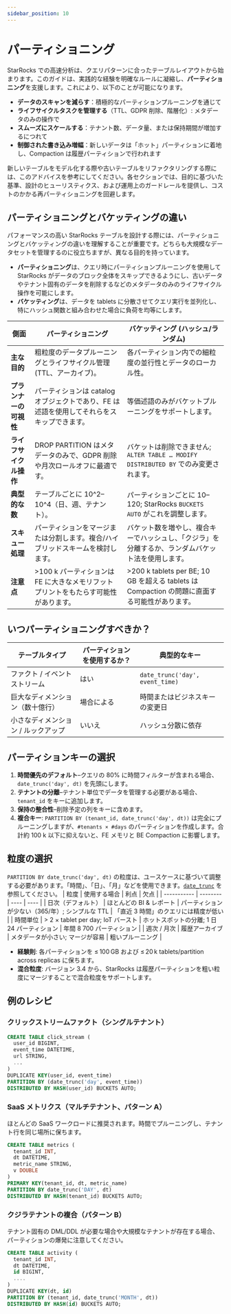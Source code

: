 ```yaml
---
sidebar_position: 10
---
```


# パーティショニング

StarRocks での高速分析は、クエリパターンに合ったテーブルレイアウトから始まります。このガイドは、実践的な経験を明確なルールに凝縮し、**パーティショニング**を支援します。これにより、以下のことが可能になります。

- **データのスキャンを減らす**：積極的なパーティションプルーニングを通じて
- **ライフサイクルタスクを管理する**（TTL、GDPR 削除、階層化）: メタデータのみの操作で
- **スムーズにスケールする**：テナント数、データ量、または保持期間が増加するにつれて
- **制御された書き込み増幅**：新しいデータは「ホット」パーティションに着地し、Compaction は履歴パーティションで行われます

新しいテーブルをモデル化する際や古いテーブルをリファクタリングする際には、このアドバイスを参考にしてください。各セクションでは、目的に基づいた基準、設計のヒューリスティクス、および運用上のガードレールを提供し、コストのかかる再パーティショニングを回避します。

## パーティショニングとバケッティングの違い

パフォーマンスの高い StarRocks テーブルを設計する際には、パーティショニングとバケッティングの違いを理解することが重要です。どちらも大規模なデータセットを管理するのに役立ちますが、異なる目的を持っています。

- **パーティショニング**は、クエリ時にパーティションプルーニングを使用して StarRocks がデータのブロック全体をスキップできるようにし、古いデータやテナント固有のデータを削除するなどのメタデータのみのライフサイクル操作を可能にします。
- **バケッティング**は、データを tablets に分散させてクエリ実行を並列化し、特にハッシュ関数と組み合わせた場合に負荷を均等にします。

| 側面 | パーティショニング | バケッティング (ハッシュ/ランダム) |
| ------ | ------------ | ----------------------- |
| **主な目的** | 粗粒度のデータプルーニングとライフサイクル管理 (TTL、アーカイブ)。 | 各パーティション内での細粒度の並行性とデータのローカル性。 |
| **プランナーの可視性** | パーティションは catalog オブジェクトであり、FE は述語を使用してそれらをスキップできます。 | 等価述語のみがバケットプルーニングをサポートします。 |
| **ライフサイクル操作** | DROP PARTITION はメタデータのみで、GDPR 削除や月次ロールオフに最適です。 | バケットは削除できません; `ALTER TABLE … MODIFY DISTRIBUTED BY` でのみ変更されます。 |
| **典型的な数** | テーブルごとに 10^2–10^4（日、週、テナント）。 | パーティションごとに 10–120; StarRocks `BUCKETS AUTO` がこれを調整します。 |
| **スキュー処理** | パーティションをマージまたは分割します。複合/ハイブリッドスキームを検討します。 | バケット数を増やし、複合キーでハッシュし、「クジラ」を分離するか、ランダムバケット法を使用します。 |
| **注意点** | >100 k パーティションは FE に大きなメモリフットプリントをもたらす可能性があります。 | >200 k tablets per BE; 10 GB を超える tablets は Compaction の問題に直面する可能性があります。 |

## いつパーティショニングすべきか？

| テーブルタイプ | パーティションを使用するか？ | 典型的なキー |
| ---------- | ---------- | ----------- |
| ファクト / イベントストリーム | はい | `date_trunc('day', event_time)` |
| 巨大なディメンション（数十億行） | 場合による | 時間またはビジネスキーの変更日 |
| 小さなディメンション / ルックアップ | いいえ | ハッシュ分散に依存 |

## パーティションキーの選択

1. **時間優先のデフォルト**–クエリの 80% に時間フィルターが含まれる場合、`date_trunc('day', dt)` を先頭にします。
2. **テナントの分離**–テナント単位でデータを管理する必要がある場合、`tenant_id` をキーに追加します。
3. **保持の整合性**–削除予定の列をキーに含めます。
4. **複合キー**: `PARTITION BY (tenant_id, date_trunc('day', dt))` は完全にプルーニングしますが、`#tenants × #days` のパーティションを作成します。合計約 100 k 以下に抑えないと、FE メモリと BE Compaction に影響します。

## 粒度の選択

`PARTITION BY date_trunc('day', dt)` の粒度は、ユースケースに基づいて調整する必要があります。「時間」、「日」、「月」などを使用できます。[`date_trunc`](../sql-reference/sql-functions/date-time-functions/date_trunc.md) を参照してください。
| 粒度 | 使用する場合 | 利点 | 欠点 |
| ----------- | -------- | ---- | ---- |
| 日次（デフォルト） | ほとんどの BI & レポート | パーティションが少ない（365/年）; シンプルな TTL | 「直近 3 時間」のクエリには精度が低い |
| 時間単位 | > 2 × tablet per day; IoT バースト | ホットスポットの分離; 1 日 24 パーティション | 年間 8 700 パーティション |
| 週次 / 月次 | 履歴アーカイブ | メタデータが小さい; マージが容易 | 粗いプルーニング |

- **経験則**: 各パーティションを ≤ 100 GB および ≤ 20 k tablets/partition across replicas に保ちます。
- **混合粒度**: バージョン 3.4 から、StarRocks は履歴パーティションを粗い粒度にマージすることで混合粒度をサポートします。

## 例のレシピ

### クリックストリームファクト（シングルテナント）

```sql
CREATE TABLE click_stream (
  user_id BIGINT,
  event_time DATETIME,
  url STRING,
  ...
)
DUPLICATE KEY(user_id, event_time)
PARTITION BY (date_trunc('day', event_time))
DISTRIBUTED BY HASH(user_id) BUCKETS AUTO;
```

### SaaS メトリクス（マルチテナント、パターン A）

ほとんどの SaaS ワークロードに推奨されます。時間でプルーニングし、テナント行を同じ場所に保ちます。

```sql
CREATE TABLE metrics (
  tenant_id INT,
  dt DATETIME,
  metric_name STRING,
  v DOUBLE
)
PRIMARY KEY(tenant_id, dt, metric_name)
PARTITION BY date_trunc('DAY', dt)
DISTRIBUTED BY HASH(tenant_id) BUCKETS AUTO;
```

### クジラテナントの複合（パターン B）

テナント固有の DML/DDL が必要な場合や大規模なテナントが存在する場合、パーティションの爆発に注意してください。

```sql
CREATE TABLE activity (
  tenant_id INT,
  dt DATETIME,
  id BIGINT,
  ....
)
DUPLICATE KEY(dt, id)
PARTITION BY (tenant_id, date_trunc('MONTH', dt))
DISTRIBUTED BY HASH(id) BUCKETS AUTO;
```
